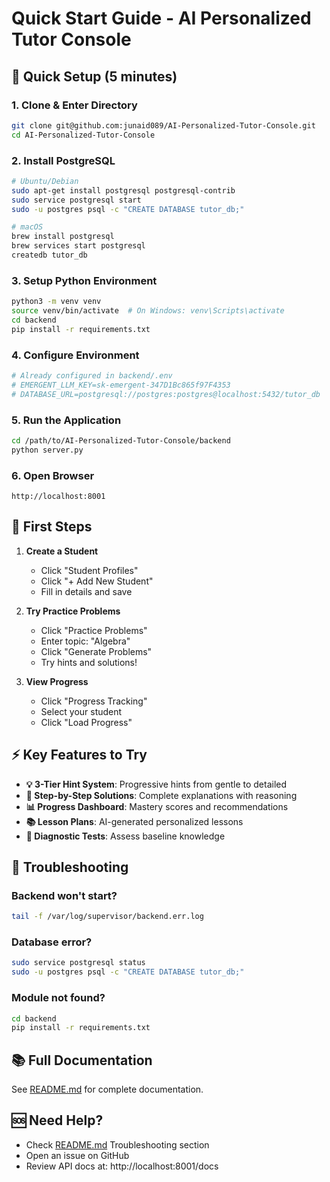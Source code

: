 # Quick Start Guide - AI Personalized Tutor Console

## 🚀 Quick Setup (5 minutes)

### 1. Clone & Enter Directory
```bash
git clone git@github.com:junaid089/AI-Personalized-Tutor-Console.git
cd AI-Personalized-Tutor-Console
```

### 2. Install PostgreSQL
```bash
# Ubuntu/Debian
sudo apt-get install postgresql postgresql-contrib
sudo service postgresql start
sudo -u postgres psql -c "CREATE DATABASE tutor_db;"

# macOS
brew install postgresql
brew services start postgresql
createdb tutor_db
```

### 3. Setup Python Environment
```bash
python3 -m venv venv
source venv/bin/activate  # On Windows: venv\Scripts\activate
cd backend
pip install -r requirements.txt
```

### 4. Configure Environment
```bash
# Already configured in backend/.env
# EMERGENT_LLM_KEY=sk-emergent-347D1Bc865f97F4353
# DATABASE_URL=postgresql://postgres:postgres@localhost:5432/tutor_db
```

### 5. Run the Application
```bash
cd /path/to/AI-Personalized-Tutor-Console/backend
python server.py
```

### 6. Open Browser
```
http://localhost:8001
```

## 🎯 First Steps

1. **Create a Student**
   - Click "Student Profiles"
   - Click "+ Add New Student"
   - Fill in details and save

2. **Try Practice Problems**
   - Click "Practice Problems"
   - Enter topic: "Algebra"
   - Click "Generate Problems"
   - Try hints and solutions!

3. **View Progress**
   - Click "Progress Tracking"
   - Select your student
   - Click "Load Progress"

## ⚡ Key Features to Try

- **💡 3-Tier Hint System**: Progressive hints from gentle to detailed
- **📝 Step-by-Step Solutions**: Complete explanations with reasoning
- **📊 Progress Dashboard**: Mastery scores and recommendations
- **📚 Lesson Plans**: AI-generated personalized lessons
- **🧪 Diagnostic Tests**: Assess baseline knowledge

## 🔧 Troubleshooting

### Backend won't start?
```bash
tail -f /var/log/supervisor/backend.err.log
```

### Database error?
```bash
sudo service postgresql status
sudo -u postgres psql -c "CREATE DATABASE tutor_db;"
```

### Module not found?
```bash
cd backend
pip install -r requirements.txt
```

## 📚 Full Documentation

See [README.md](README.md) for complete documentation.

## 🆘 Need Help?

- Check [README.md](README.md) Troubleshooting section
- Open an issue on GitHub
- Review API docs at: http://localhost:8001/docs

